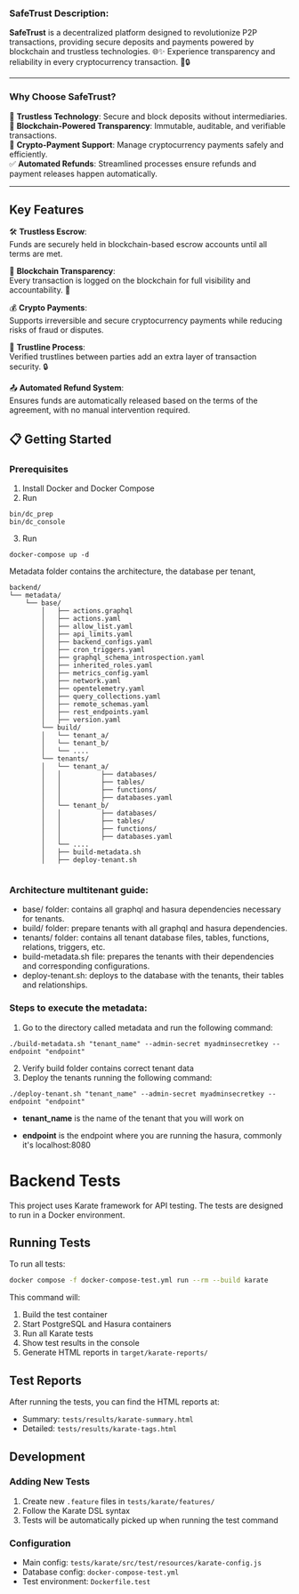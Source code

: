 ### SafeTrust Description:

**SafeTrust** is a decentralized platform designed to revolutionize P2P transactions, providing secure deposits and payments powered by blockchain and trustless technologies. 🌐✨ Experience transparency and reliability in every cryptocurrency transaction. 💸🔒

---

### **Why Choose SafeTrust?**

🔐 **Trustless Technology**: Secure and block deposits without intermediaries.  
💾 **Blockchain-Powered Transparency**: Immutable, auditable, and verifiable transactions.  
💱 **Crypto-Payment Support**: Manage cryptocurrency payments safely and efficiently.  
✅ **Automated Refunds**: Streamlined processes ensure refunds and payment releases happen automatically.

---

## **Key Features**

🛠️ **Trustless Escrow**:  
Funds are securely held in blockchain-based escrow accounts until all terms are met.

🔎 **Blockchain Transparency**:  
Every transaction is logged on the blockchain for full visibility and accountability. 📜

💰 **Crypto Payments**:  
Supports irreversible and secure cryptocurrency payments while reducing risks of fraud or disputes.

🔗 **Trustline Process**:  
Verified trustlines between parties add an extra layer of transaction security. 🔒

📤 **Automated Refund System**:  
Ensures funds are automatically released based on the terms of the agreement, with no manual intervention required.

## 📋 **Getting Started**

### **Prerequisites**

1. Install Docker and Docker Compose
2. Run

```shell
bin/dc_prep
bin/dc_console
```
3. Run
```shell
docker-compose up -d
```

Metadata folder contains the architecture, the database per tenant,


```
backend/
└── metadata/
    └── base/
        │   ├── actions.graphql
        │   ├── actions.yaml
        │   ├── allow_list.yaml
        │   ├── api_limits.yaml
        │   ├── backend_configs.yaml
        │   ├── cron_triggers.yaml
        │   ├── graphql_schema_introspection.yaml
        │   ├── inherited_roles.yaml
        │   ├── metrics_config.yaml
        │   ├── network.yaml
        │   ├── opentelemetry.yaml
        │   ├── query_collections.yaml
        │   ├── remote_schemas.yaml
        │   ├── rest_endpoints.yaml
        │   ├── version.yaml
        └── build/
        │   └── tenant_a/
        │   └── tenant_b/
        │   └── ....
        └── tenants/
        │   └── tenant_a/
        │   │          ├── databases/
        │   │          ├── tables/
        │   │          ├── functions/
        │   │          ├── databases.yaml
        │   └── tenant_b/
        │   │          ├── databases/
        │   │          ├── tables/
        │   │          ├── functions/
        │   │          ├── databases.yaml
        │   └── ....
        │   ├── build-metadata.sh
        │   ├── deploy-tenant.sh
            
```


###  Architecture multitenant guide:

 - base/ folder: contains all graphql and hasura dependencies necessary for tenants.
 - build/ folder: prepare tenants with all graphql and hasura dependencies. 
 - tenants/ folder: contains all tenant database files, tables, functions, relations, triggers, etc.
 - build-metadata.sh file: prepares the tenants with their dependencies and corresponding configurations.
 - deploy-tenant.sh: deploys to the database with the tenants, their tables and relationships.

### Steps to execute the metadata:

1. Go to the directory called metadata and run the following command:

``` shell
./build-metadata.sh "tenant_name" --admin-secret myadminsecretkey --endpoint "endpoint"
```
2. Verify build folder contains correct tenant data
3. Deploy the tenants running the following command:

  ``` shell
  ./deploy-tenant.sh "tenant_name" --admin-secret myadminsecretkey --endpoint "endpoint"
  ```

* **tenant_name** is the name of the tenant that you will work on

* **endpoint** is the endpoint where you are running the hasura, commonly it's localhost:8080


# Backend Tests

This project uses Karate framework for API testing. The tests are designed to run in a Docker environment.

## Running Tests

To run all tests:

```bash
docker compose -f docker-compose-test.yml run --rm --build karate
```

This command will:

1. Build the test container
2. Start PostgreSQL and Hasura containers
3. Run all Karate tests
4. Show test results in the console
5. Generate HTML reports in `target/karate-reports/`

## Test Reports

After running the tests, you can find the HTML reports at:

- Summary: `tests/results/karate-summary.html`
- Detailed: `tests/results/karate-tags.html`

## Development

### Adding New Tests

1. Create new `.feature` files in `tests/karate/features/`
2. Follow the Karate DSL syntax
3. Tests will be automatically picked up when running the test command

### Configuration

- Main config: `tests/karate/src/test/resources/karate-config.js`
- Database config: `docker-compose-test.yml`
- Test environment: `Dockerfile.test`
